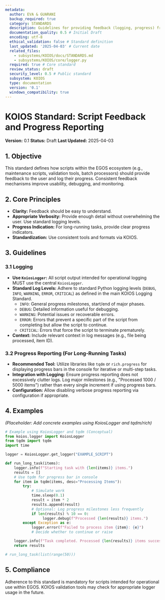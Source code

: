 ```yaml
---
metadata:
  author: EVA & GUARANI
  backup_required: true
  category: STANDARDS
  description: Guidelines for providing feedback (logging, progress) from operational scripts within EGOS.
  documentation_quality: 0.5 # Initial Draft
  encoding: utf-8
  ethical_validation: false # Standard definition
  last_updated: '2025-04-03' # Current date
  related_files:
    - subsystems/KOIOS/docs/STANDARDS.md
    - subsystems/KOIOS/core/logger.py
  required: true # Core standard
  review_status: draft
  security_level: 0.5 # Public standard
  subsystem: KOIOS
  type: documentation
  version: '0.1'
  windows_compatibility: true
---
```


# KOIOS Standard: Script Feedback and Progress Reporting

**Version:** 0.1
**Status:** Draft
**Last Updated:** 2025-04-03

## 1. Objective

This standard defines how scripts within the EGOS ecosystem (e.g., maintenance scripts, validation tools, batch processors) should provide feedback to the user and log their progress. Consistent feedback mechanisms improve usability, debugging, and monitoring.

## 2. Core Principles

*   **Clarity:** Feedback should be easy to understand.
*   **Appropriate Verbosity:** Provide enough detail without overwhelming the user. Use standard logging levels.
*   **Progress Indication:** For long-running tasks, provide clear progress indicators.
*   **Standardization:** Use consistent tools and formats via KOIOS.

## 3. Guidelines

### 3.1 Logging

*   **Use `KoiosLogger`:** All script output intended for operational logging MUST use the central `KoiosLogger`.
*   **Standard Log Levels:** Adhere to standard Python logging levels (`DEBUG`, `INFO`, `WARNING`, `ERROR`, `CRITICAL`) as defined in the main KOIOS Logging Standard.
    *   `INFO`: General progress milestones, start/end of major phases.
    *   `DEBUG`: Detailed information useful for debugging.
    *   `WARNING`: Potential issues or recoverable errors.
    *   `ERROR`: Errors that prevent a specific part of the script from completing but allow the script to continue.
    *   `CRITICAL`: Errors that force the script to terminate prematurely.
*   **Context:** Include relevant context in log messages (e.g., file being processed, item ID).

### 3.2 Progress Reporting (For Long-Running Tasks)

*   **Recommended Tool:** Utilize libraries like `tqdm` or `rich.progress` for displaying progress bars in the console for iterative or multi-step tasks.
*   **Integration with Logging:** Ensure progress reporting does not excessively clutter logs. Log major milestones (e.g., "Processed 1000 / 5000 items") rather than every single increment if using progress bars.
*   **Configuration:** Allow disabling verbose progress reporting via configuration if appropriate.

## 4. Examples

*(Placeholder: Add concrete examples using KoiosLogger and tqdm/rich)*

```python
# Example using KoiosLogger and tqdm (Conceptual)
from koios.logger import KoiosLogger
from tqdm import tqdm
import time

logger = KoiosLogger.get_logger("EXAMPLE_SCRIPT")

def run_long_task(items):
    logger.info(f"Starting task with {len(items)} items.")
    results = []
    # Use tqdm for progress bar in console
    for item in tqdm(items, desc="Processing Items"):
        try:
            # Simulate work
            time.sleep(0.1)
            result = item * 2
            results.append(result)
            # Optional: Log progress milestones less frequently
            if len(results) % 10 == 0:
                 logger.debug(f"Processed {len(results)} items.")
        except Exception as e:
            logger.error(f"Failed to process item {item}: {e}")
            # Decide whether to continue or raise

    logger.info(f"Task completed. Processed {len(results)} items successfully.")
    return results

# run_long_task(list(range(50)))
```

## 5. Compliance

Adherence to this standard is mandatory for scripts intended for operational use within EGOS. KOIOS validation tools may check for appropriate logger usage in the future.
